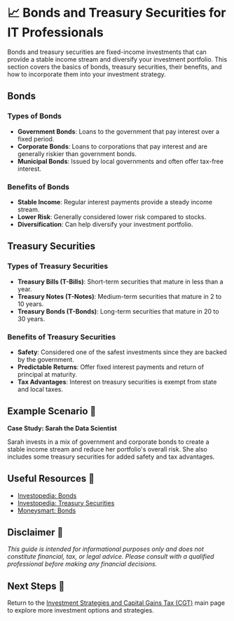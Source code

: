 # 📈 Bonds and Treasury Securities for IT Professionals

Bonds and treasury securities are fixed-income investments that can provide a stable income stream and diversify your investment portfolio. This section covers the basics of bonds, treasury securities, their benefits, and how to incorporate them into your investment strategy.

## Bonds

### Types of Bonds

- **Government Bonds**: Loans to the government that pay interest over a fixed period.
- **Corporate Bonds**: Loans to corporations that pay interest and are generally riskier than government bonds.
- **Municipal Bonds**: Issued by local governments and often offer tax-free interest.

### Benefits of Bonds

- **Stable Income**: Regular interest payments provide a steady income stream.
- **Lower Risk**: Generally considered lower risk compared to stocks.
- **Diversification**: Can help diversify your investment portfolio.

## Treasury Securities

### Types of Treasury Securities

- **Treasury Bills (T-Bills)**: Short-term securities that mature in less than a year.
- **Treasury Notes (T-Notes)**: Medium-term securities that mature in 2 to 10 years.
- **Treasury Bonds (T-Bonds)**: Long-term securities that mature in 20 to 30 years.

### Benefits of Treasury Securities

- **Safety**: Considered one of the safest investments since they are backed by the government.
- **Predictable Returns**: Offer fixed interest payments and return of principal at maturity.
- **Tax Advantages**: Interest on treasury securities is exempt from state and local taxes.

## Example Scenario 📘

**Case Study: Sarah the Data Scientist**

Sarah invests in a mix of government and corporate bonds to create a stable income stream and reduce her portfolio's overall risk. She also includes some treasury securities for added safety and tax advantages.

## Useful Resources 🔗

- [Investopedia: Bonds](https://www.investopedia.com/terms/b/bond.asp)
- [Investopedia: Treasury Securities](https://www.investopedia.com/terms/t/treasurysecurity.asp)
- [Moneysmart: Bonds](https://moneysmart.gov.au/investing/bonds)

## Disclaimer 🚨

*This guide is intended for informational purposes only and does not constitute financial, tax, or legal advice. Please consult with a qualified professional before making any financial decisions.*

## Next Steps 🚀

Return to the [Investment Strategies and Capital Gains Tax (CGT)](investment-strategies.md) main page to explore more investment options and strategies.
